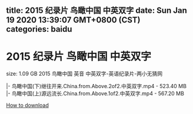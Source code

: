 
title: 2015 纪录片 鸟瞰中国 中英双字
date: Sun Jan 19 2020 13:39:07 GMT+0800 (CST)    
categories: baidu
---

# 2015 纪录片 鸟瞰中国 中英双字
size: 1.09 GB
 2015 鸟瞰中国 英音 中英双字-英语纪录片-两小无猜网
 
|- 鸟瞰中国(下)继往开来.China.from.Above.2of2.中英双字.mp4 - 523.40 MB
|- 鸟瞰中国(上)源远流长.China.from.Above.1of2.中英双字.mp4 - 567.20 MB

[How to download](https://bpcam.bemobtrk.com/go/2ceec3aa-1ca2-46d6-b9ff-aaa5c184517c?jno=1748)